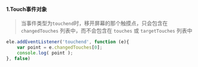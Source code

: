 #### 1.Touch事件对象
>当事件类型为`touchend`时，移开屏幕的那个触摸点，只会包含在 `changedTouches` 列表中，而不会包含在 `touches` 或 `targetTouches` 列表中
```javascript
ele.addEventListener('touchend', function (e){
    var point = e.changedTouches[0];
    console.log( point );
}, false)
```